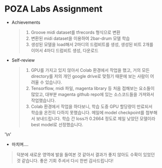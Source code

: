# POZA Labs Assignment

- Achievements 
  > 1) Groove midi dataset를 tfrecords 형식으로 변환
  > 2) 변환된 midi dataset을 이용하여 2bar-drum 모델 학습
  > 3) 생성된 모델을 load해서 2마디의 드럼비트를 생성, 생성된 비트 2개를 이어서 4마디 드럼비트 생성, 다운로드


- Self-review
  > 1) GPU를 가지고 있지 않아서 Colab 환경에서 작업을 했고, 거의 모든 directory를 저의 개인 google drive로 맞췄기 때문에 보는 사람이 어려울 수 있습니다. 
  > 2) Tensorflow, midi 파일, magenta library 등 처음 접해보는 요소들이 많았고, 대부분 magenta github repo에 있는 소스코드들을 가져와서 작업했습니다.
  > 3) Colab 환경에서 작업을 하다보니, 학습 도중 GPU 할당량이 만료되서 학습을 온전히 다하지 못했습니다. 메일에 model checkpoint를 첨부해서 보내드립니다. 학습 간 loss가 0.2664 정도로 제일 낮았던 모델이라 best model로 선정했습니다.
 
'\n'
 - 마치며....
  > 덕분에 새로운 영역에 발을 들여본 것 같아서 결과가 좋지 않아도 수확이 있었던 것 같습니다. 좋은 기회 주셔서 다시 한번 감사드립니다!
